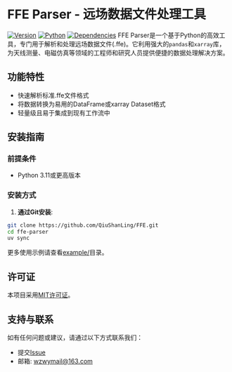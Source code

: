 # FFE Parser - 远场数据文件处理工具
[![Version](https://img.shields.io/badge/version-1.0.0-green.svg)]()
[![Python](https://img.shields.io/badge/python-3.11+-blue.svg)]()
[![Dependencies](https://img.shields.io/badge/dependencies-pandas|xarray|numpy-orange.svg)]()
FFE Parser是一个基于Python的高效工具，专门用于解析和处理远场数据文件(.ffe)。它利用强大的`pandas`和`xarray`库，为天线测量、电磁仿真等领域的工程师和研究人员提供便捷的数据处理解决方案。
## 功能特性
- 快速解析标准.ffe文件格式
- 将数据转换为易用的DataFrame或xarray Dataset格式
- 轻量级且易于集成到现有工作流中
## 安装指南
### 前提条件
- Python 3.11或更高版本
### 安装方式
1. **通过Git安装**:
```bash
git clone https://github.com/QiuShanLing/FFE.git
cd ffe-parser
uv sync
```

更多使用示例请查看[example/](example/)目录。

## 许可证
本项目采用[MIT许可证](LICENSE)。
## 支持与联系
如有任何问题或建议，请通过以下方式联系我们：
- 提交[Issue](https://github.com/QiuSHanLing/FFE/issues)
- 邮箱: wzwymail@163.com
